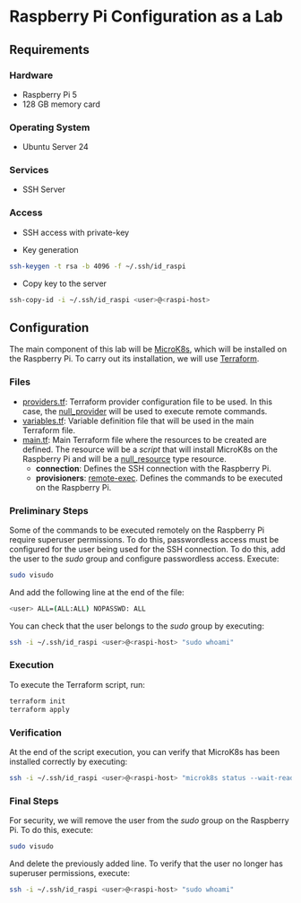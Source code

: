 # Raspberry Pi Configuration as a Lab
## Requirements
### Hardware
- Raspberry Pi 5
- 128 GB memory card
### Operating System
- Ubuntu Server 24
### Services
- SSH Server
### Access
- SSH access with private-key
* Key generation
```bash
ssh-keygen -t rsa -b 4096 -f ~/.ssh/id_raspi
```
* Copy key to the server
```bash
ssh-copy-id -i ~/.ssh/id_raspi <user>@<raspi-host>
```
## Configuration
The main component of this lab will be [MicroK8s](https://microk8s.io/), which will be installed on the Raspberry Pi. To carry out its installation, we will use [Terraform](https://developer.hashicorp.com/terraform/language).
### Files
- [providers.tf](providers.tf): Terraform provider configuration file to be used. In this case, the [null_provider](https://registry.terraform.io/providers/hashicorp/null/latest/docs) will be used to execute remote commands.
- [variables.tf](variables.tf): Variable definition file that will be used in the main Terraform file.
- [main.tf](main.tf): Main Terraform file where the resources to be created are defined. The resource will be a _script_ that will install MicroK8s on the Raspberry Pi and will be a [null_resource](https://registry.terraform.io/providers/hashicorp/null/latest/docs/resources/resource) type resource.
  - **connection**: Defines the SSH connection with the Raspberry Pi.
  - **provisioners**: [remote-exec](https://registry.terraform.io/providers/hashicorp/null/latest/docs/resources/resource#remote-exec). Defines the commands to be executed on the Raspberry Pi.
### Preliminary Steps
Some of the commands to be executed remotely on the Raspberry Pi require superuser permissions. To do this, passwordless access must be configured for the user being used for the SSH connection. To do this, add the user to the _sudo_ group and configure passwordless access. Execute:
```bash
sudo visudo
```
And add the following line at the end of the file:
```bash
<user> ALL=(ALL:ALL) NOPASSWD: ALL
```
You can check that the user belongs to the _sudo_ group by executing:
```bash
ssh -i ~/.ssh/id_raspi <user>@<raspi-host> "sudo whoami"
```
### Execution
To execute the Terraform script, run:
```bash
terraform init
terraform apply
```
### Verification
At the end of the script execution, you can verify that MicroK8s has been installed correctly by executing:
```bash
ssh -i ~/.ssh/id_raspi <user>@<raspi-host> "microk8s status --wait-ready"
``` 
### Final Steps
For security, we will remove the user from the _sudo_ group on the Raspberry Pi. To do this, execute:
```bash
sudo visudo
```
And delete the previously added line. To verify that the user no longer has superuser permissions, execute:
```bash
ssh -i ~/.ssh/id_raspi <user>@<raspi-host> "sudo whoami"
```



